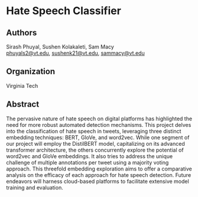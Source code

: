 # Hate Speech Classifier

## Authors
Sirash Phuyal, Sushen Kolakaleti, Sam Macy <br />
phuyals2@vt.edu, sushenk21@vt.edu, sammacy@vt.edu

## Organization

Virginia Tech

## Abstract

The pervasive nature of hate speech on digital platforms has highlighted the need for more robust automated detection mechanisms. This project delves into the classification of hate speech in tweets, leveraging three distinct embedding techniques: BERT, GloVe, and word2vec. While one segment of our project will employ the DistilBERT model, capitalizing on its advanced transformer architecture, the others concurrently explore the potential of word2vec and GloVe embeddings. It also tries to address the unique challenge of multiple annotations per tweet using a majority voting approach. This threefold embedding exploration aims to offer a comparative analysis on the efficacy of each approach for hate speech detection. Future endeavors will harness cloud-based platforms to facilitate extensive model training and evaluation.